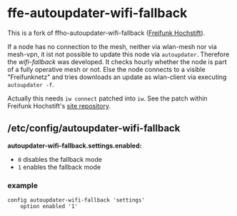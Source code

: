 ffe-autoupdater-wifi-fallback
==============================

This is a fork of ffho-autoupdater-wifi-fallback ([Freifunk Hochstift](https://github.com/FreifunkHochstift/ffho-packages)).

If a node has no connection to the mesh, neither via wlan-mesh nor via
mesh-vpn, it ist not possible to update this node via `autoupdater`. Therefore
the *wifi-fallback* was developed. It checks hourly whether the node is part of
a fully operative mesh or not. Else the node connects to a visible "Freifunknetz"
and tries downloads an update as wlan-client via executing `autoupdater -f`.

Actually this needs `iw connect` patched into `iw`. See the patch within Freifunk
Hochstift's [site repository](https://git.c3pb.de/freifunk-pb/site-ffho).

/etc/config/autoupdater-wifi-fallback
-------------------------------------

**autoupdater-wifi-fallback.settings.enabled:**
- `0` disables the fallback mode
- `1` enables the fallback mode

### example
```
config autoupdater-wifi-fallback 'settings'
	option enabled '1'
```